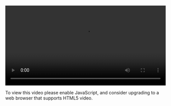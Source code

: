 <video controls="" style="width: 100%; display: block;"><source src="http://o86bpj665.bkt.clouddn.com/react-baby/4-react-children.mp4" type="video/mp4"><p>To view this video please enable JavaScript, and consider upgrading to a web browser that supports HTML5 video.</p></video>
